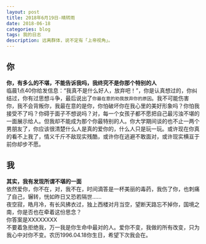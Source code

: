 ```yaml
---
layout: post
title: 2018年6月19日-晴转雨
date: 2018-06-18
categories: blog
tags: 我的日志
description: 远离群体，说不定有「上帝视角」。
---
```


## 你
**你，有多么的不堪，不能告诉我吗，我终究不是你那个特别的人**  
临晨1点40你给发信息：“我真不是什么好人，放弃吧！”，你是认真想过的，你纠结过，你有过思想斗争，最后说出了`你最在意的劝我放弃你的原因`。我不可能伤害你，我不会背叛你，我最在意的是你，你怕破坏你在我心里的美好形象吗？你怕我接受不了吗？你碍于面子不想说吗？对，每一个女孩子都不愿把自己最污浊不堪的一面展示给人。但我却不能成为那个你最特别的人。你大学期间谈的也不止一两个男朋友了，你应该很清楚什么人是真的爱你的，什么人只是玩一玩。或许现在你真的看不上我了，情义千斤不敌现实残酷，或许你在逃避不敢面对，或许现实横亘于前你却步不愿。

## 我
**其实，我有发现所谓不堪的一面**  
依然爱你，你不在，对，我不在，时间滴答是一杯美丽的毒药，我伤了你，也刺痛了自己，辗转，恍如昨日又恐若隔世......   
夜空寂，皓月冷，有长风拂衣过，独上西楼对月当空，望断天路忘不掉你，国境之南，你是否也在牵着这份思念？   
你答案是XXXXXXXX  
不要着急拒绝我，万一我是你生命中最对的人。爱你不变，我做的所有改变，只为我心中对你不变。农历1996.04.18你生日，希望下次我会在。
